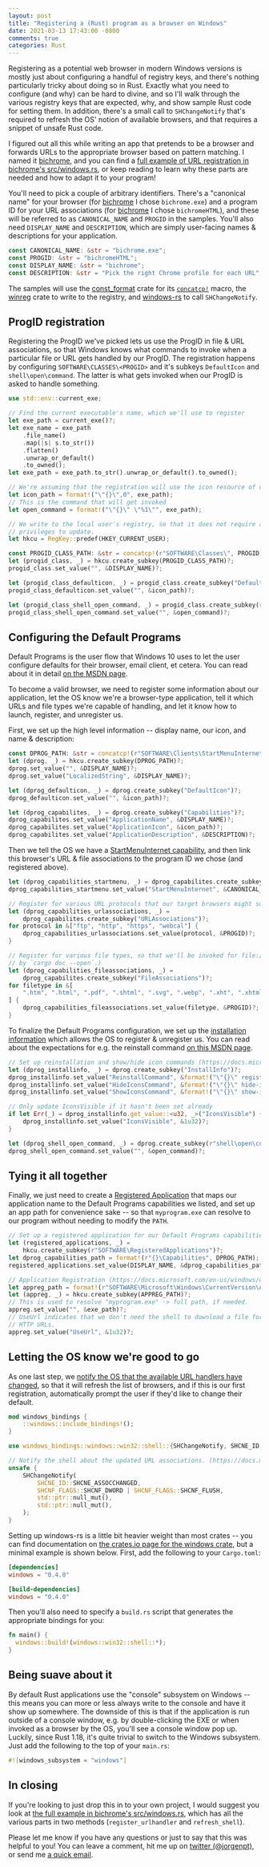 ```yaml
---
layout: post
title: "Registering a (Rust) program as a browser on Windows"
date: 2021-03-13 17:43:00 -0800
comments: true
categories: Rust
---
```


Registering as a potential web browser in modern Windows versions is mostly just about configuring a handful of registry keys, and there's nothing particularly tricky about doing so in Rust. Exactly what you need to configure (and why) can be hard to divine, and so I'll walk through the various registry keys that are expected, why, and show sample Rust code for setting them. In addition, there's a small call to `SHChangeNotify` that's required to refresh the OS' notion of available browsers, and that requires a snippet of unsafe Rust code. 

I figured out all this while writing an app that pretends to be a browser and forwards URLs to the appropriate browser based on pattern matching. I named it [bichrome], and you can find a [full example of URL registration in bichrome's src/windows.rs][bichrome-registration], or keep reading to learn why these parts are needed and how to adapt it to your program!

<!-- more -->

You'll need to pick a couple of arbitrary identifiers. There's a "canonical name" for your browser (for [bichrome] I chose `bichrome.exe`) and a program ID for your URL associations (for [bichrome] I chose `bichromeHTML`), and these will be referred to as `CANONICAL_NAME` and `PROGID` in the samples. You'll also need `DISPLAY_NAME` and `DESCRIPTION`, which are simply user-facing names & descriptions for your application.

```rust
const CANONICAL_NAME: &str = "bichrome.exe";
const PROGID: &str = "bichromeHTML";
const DISPLAY_NAME: &str = "bichrome";
const DESCRIPTION: &str = "Pick the right Chrome profile for each URL";
```

The samples will use the [const_format] crate for its [`concatcp!`][concatcp] macro, the [winreg] crate to write to the registry, and [windows-rs] to call `SHChangeNotify`.

## ProgID registration

Registering the ProgID we've picked lets us use the ProgID in file & URL associations, so that Windows knows what commands to invoke when a particular file or URL gets handled by our ProgID.  The registration happens by configuring `SOFTWARE\CLASSES\<PROGID>` and it's subkeys `DefaultIcon` and `shell\open\command`. The latter is what gets invoked when our ProgID is asked to handle something.

```rust
use std::env::current_exe;

// Find the current executable's name, which we'll use to register
let exe_path = current_exe()?;
let exe_name = exe_path
    .file_name()
    .map(|s| s.to_str())
    .flatten()
    .unwrap_or_default()
    .to_owned();
let exe_path = exe_path.to_str().unwrap_or_default().to_owned();

// We're assuming that the registration will use the icon resource of our EXE
let icon_path = format!("\"{}\",0", exe_path);
// This is the command that will get invoked
let open_command = format!("\"{}\" \"%1\"", exe_path);

// We write to the local user's registry, so that it does not require administrative
// privileges to update.
let hkcu = RegKey::predef(HKEY_CURRENT_USER);

const PROGID_CLASS_PATH: &str = concatcp!(r"SOFTWARE\Classes\", PROGID);
let (progid_class, _) = hkcu.create_subkey(PROGID_CLASS_PATH)?;
progid_class.set_value("", &DISPLAY_NAME)?;

let (progid_class_defaulticon, _) = progid_class.create_subkey("DefaultIcon")?;
progid_class_defaulticon.set_value("", &icon_path)?;

let (progid_class_shell_open_command, _) = progid_class.create_subkey(r"shell\open\command")?;
progid_class_shell_open_command.set_value("", &open_command)?;
```

## Configuring the Default Programs

Default Programs is the user flow that Windows 10 uses to let the user configure defaults for their browser, email client, et cetera. You can read about it in detail [on the MSDN page][defaultprograms].

To become a valid browser, we need to register some information about our application, let the OS know we're a browser-type application, tell it which URLs and file types we're capable of handling, and let it know how to launch, register, and unregister us.

First, we set up the high level information -- display name, our icon, and name & description:
```rust
const DPROG_PATH: &str = concatcp!(r"SOFTWARE\Clients\StartMenuInternet\", CANONICAL_NAME);
let (dprog, _) = hkcu.create_subkey(DPROG_PATH)?;
dprog.set_value("", &DISPLAY_NAME)?;
dprog.set_value("LocalizedString", &DISPLAY_NAME)?;

let (dprog_defaulticon, _) = dprog.create_subkey("DefaultIcon")?;
dprog_defaulticon.set_value("", &icon_path)?;

let (dprog_capabilites, _) = dprog.create_subkey("Capabilities")?;
dprog_capabilites.set_value("ApplicationName", &DISPLAY_NAME)?;
dprog_capabilites.set_value("ApplicationIcon", &icon_path)?;
dprog_capabilites.set_value("ApplicationDescription", &DESCRIPTION)?;
```

Then we tell the OS we have a [StartMenuInternet capability][startmenu-capability], and then link this browser's URL & file associations to the program ID we chose (and registered above).

```rust
let (dprog_capabilities_startmenu, _) = dprog_capabilites.create_subkey("Startmenu")?;
dprog_capabilities_startmenu.set_value("StartMenuInternet", &CANONICAL_NAME)?;

// Register for various URL protocols that our target browsers might support.
let (dprog_capabilities_urlassociations, _) =
    dprog_capabilites.create_subkey("URLAssociations")?;
for protocol in &["ftp", "http", "https", "webcal"] {
    dprog_capabilities_urlassociations.set_value(protocol, &PROGID)?;
}

// Register for various file types, so that we'll be invoked for file:// URLs for these types (e.g.
// by `cargo doc --open`.)
let (dprog_capabilities_fileassociations, _) =
    dprog_capabilites.create_subkey("FileAssociations")?;
for filetype in &[
    ".htm", ".html", ".pdf", ".shtml", ".svg", ".webp", ".xht", ".xhtml",
] {
    dprog_capabilities_fileassociations.set_value(filetype, &PROGID)?;
}
```

To finalize the Default Programs configuration, we set up the [installation information][installation-information] which allows the OS to register & unregister us. You can read about the expectations for e.g. the reinstall command [on this MSDN page][reinstall-expectations].

```rust
// Set up reinstallation and show/hide icon commands (https://docs.microsoft.com/en-us/windows/win32/shell/reg-middleware-apps#registering-installation-information)
let (dprog_installinfo, _) = dprog.create_subkey("InstallInfo")?;
dprog_installinfo.set_value("ReinstallCommand", &format!("\"{}\" register", exe_path))?;
dprog_installinfo.set_value("HideIconsCommand", &format!("\"{}\" hide-icons", exe_path))?;
dprog_installinfo.set_value("ShowIconsCommand", &format!("\"{}\" show-icons", exe_path))?;

// Only update IconsVisible if it hasn't been set already
if let Err(_) = dprog_installinfo.get_value::<u32, _>("IconsVisible") {
    dprog_installinfo.set_value("IconsVisible", &1u32)?;
}

let (dprog_shell_open_command, _) = dprog.create_subkey(r"shell\open\command")?;
dprog_shell_open_command.set_value("", &open_command)?;
```

## Tying it all together

Finally, we just need to create a [Registered Application][registered-application] that maps our application name to the Default Programs capabilities we listed, and set up an app path for convenience sake -- so that `myprogram.exe` can resolve to our program without needing to modify the `PATH`.

    
```rust
// Set up a registered application for our Default Programs capabilities (https://docs.microsoft.com/en-us/windows/win32/shell/default-programs#registeredapplications)
let (registered_applications, _) =
    hkcu.create_subkey(r"SOFTWARE\RegisteredApplications")?;
let dprog_capabilities_path = format!(r"{}\Capabilities", DPROG_PATH);
registered_applications.set_value(DISPLAY_NAME, &dprog_capabilities_path)?;

// Application Registration (https://docs.microsoft.com/en-us/windows/win32/shell/app-registration)
let appreg_path = format!(r"SOFTWARE\Microsoft\Windows\CurrentVersion\App Paths\{}", exe_name);
let (appreg, _) = hkcu.create_subkey(APPREG_PATH)?;
// This is used to resolve "myprogram.exe" -> full path, if needed.
appreg.set_value("", &exe_path)?;
// UseUrl indicates that we don't need the shell to download a file for us -- we can handle direct
// HTTP URLs.
appreg.set_value("UseUrl", &1u32)?;
```

## Letting the OS know we're good to go

As one last step, we [notify the OS that the available URL handlers have changed][notify-assoc], so that it will refresh the list of browsers, and if this is our first registration, automatically prompt the user if they'd like to change their default.

```rust
mod windows_bindings {
    ::windows::include_bindings!();
}

use windows_bindings::windows::win32::shell::{SHChangeNotify, SHCNE_ID, SHCNF_FLAGS};

// Notify the shell about the updated URL associations. (https://docs.microsoft.com/en-us/windows/win32/shell/default-programs#becoming-the-default-browser)
unsafe {
    SHChangeNotify(
        SHCNE_ID::SHCNE_ASSOCCHANGED,
        SHCNF_FLAGS::SHCNF_DWORD | SHCNF_FLAGS::SHCNF_FLUSH,
        std::ptr::null_mut(),
        std::ptr::null_mut(),
    );
}
```

Setting up windows-rs is a little bit heavier weight than most crates -- you can find documentation on [the crates.io page for the windows crate][windows-rs], but a minimal example is shown below. First, add the following to your `Cargo.toml`:
```toml
[dependencies]
windows = "0.4.0"

[build-dependencies]
windows = "0.4.0"
```

Then you'll also need to specify a `build.rs` script that generates the appropriate bindings for you:
```rust
fn main() {
  windows::build!(windows::win32::shell::*);
}
```

## Being suave about it

By default Rust applications use the "console" subsystem on Windows -- this means you can more or less always write to the console and have it show up somewhere. The downside of this is that if the application is run outside of a console window, e.g. by double-clicking the EXE or when invoked as a browser by the OS, you'll see a console window pop up. Luckily, since Rust 1.18, it's quite trivial to switch to the Windows subsystem. Just add the following to the top of your `main.rs`:

```rust
#![windows_subsystem = "windows"]
```

## In closing

If you're looking to just drop this in to your own project, I would suggest you look at [the full example in bichrome's src/windows.rs][bichrome-registration], which has all the various parts in two methods (`register_urlhandler` and `refresh_shell`). 

Please let me know if you have any questions or just to say that this was helpful to you! You can leave a comment, hit me up on [twitter (@jorgenpt)][twitter], or send me [a quick email][email].

[bichrome-registration]: https://github.com/jorgenpt/bichrome/blob/04e8a4476105501032121c05f487f592c6ca68ce/src/windows.rs#L53
[bichrome]: https://github.com/jorgenpt/bichrome
[concatcp]: https://docs.rs/const_format/0.2.13/const_format/macro.concatcp.html
[const_format]: https://crates.io/crates/const_format
[defaultprograms]: https://docs.microsoft.com/en-us/windows/win32/shell/default-programs
[email]: mailto:jorgenpt@gmail.com
[installation-information]: https://docs.microsoft.com/en-us/windows/win32/shell/reg-middleware-apps#registering-installation-information
[notify-assoc]: https://docs.microsoft.com/en-us/windows/win32/shell/default-programs#becoming-the-default-browser
[registered-application]: https://docs.microsoft.com/en-us/windows/win32/shell/default-programs#registeredapplications
[reinstall-expectations]: https://docs.microsoft.com/en-us/windows/win32/shell/reg-middleware-apps#the-reinstall-command
[startmenu-capability]: https://docs.microsoft.com/en-us/windows/win32/shell/default-programs#startmenu
[twitter]: https://twitter.com/jorgenpt
[windows-rs]: https://crates.io/crates/windows
[winreg]: https://crates.io/crates/winreg